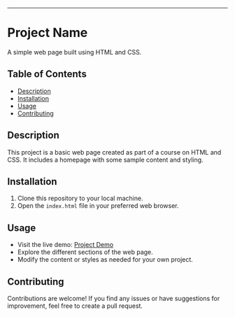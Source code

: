 ---

# Project Name

A simple web page built using HTML and CSS.

## Table of Contents

- [Description](#description)
- [Installation](#installation)
- [Usage](#usage)
- [Contributing](#contributing)

## Description

This project is a basic web page created as part of a course on HTML and CSS. It includes a homepage with some sample content and styling.

## Installation

1. Clone this repository to your local machine.
2. Open the `index.html` file in your preferred web browser.

## Usage

- Visit the live demo: [Project Demo]([https://example.com](https://htmlcsssinglepageproject.netlify.app))
- Explore the different sections of the web page.
- Modify the content or styles as needed for your own project.

## Contributing

Contributions are welcome! If you find any issues or have suggestions for improvement, feel free to create a pull request.



